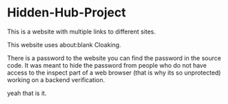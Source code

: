 # Hidden-Hub-Project

This is a website with multiple links to different sites.

This website uses about:blank Cloaking.


There is a password to the website
you can find the password in the source code.
It was meant to hide the password from people who do not have access to the inspect part of a web browser (that is why its so unprotected)
working on a backend verification.

yeah that is it.

<for github>

<by totallygoogledrive on replit and github>
